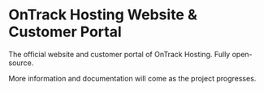 # OnTrack Hosting Website & Customer Portal

The official website and customer portal of OnTrack Hosting. Fully open-source.

More information and documentation will come as the project progresses.
